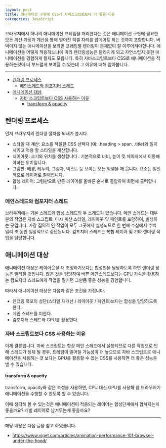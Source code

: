 ```yaml
---
layout: post
title: 애니메이션 구현에 CSS가 자바스크립트보다 더 좋은 이유
categories: JavaScript
---
```


브라우저에서 하나의 애니메이션 프레임을 처리한다는 것은 애니메이션 구현에 필요한 모든 계산 과정과 계산을 통해 얻어진 픽셀 자리를 업데이트 하는 것까지 포함합니다. 버벅이지 않는 애니메이션을 보려면 프레임별 렌더링이 문제없이 잘 이루어져야합니다. 애니메이션을 어떻게 적용하느냐에 따라 렌더링성능은 달라지게 되고 자연스럽지 못한 애니메이션을 경험하게 될지도 모릅니다. 특히 자바스크립트보다 CSS로 애니메이션을 적용하는것이 더 부드럽게 보여질 수 있는데 그 이유에 대해 알아봅니다.

<hr />

<!-- vscode-markdown-toc -->

- [렌더링 프로세스](#렌더링-프로세스)
  - [메인스레드와 컴포지터 스레드](#메인스레드와-컴포지터-스레드)
- [애니메이션 대상](#애니메이션-대상)
  - [자바 스크립트보다 CSS 사용하는 이유](#자바-스크립트보다-css-사용하는-이유)
    - [transform & opacity](#transform-&-opacity)

<!-- vscode-markdown-toc-config
	numbering=false
	autoSave=true
	/vscode-markdown-toc-config -->
<!-- /vscode-markdown-toc -->

## <a name='렌더링-프로세스'></a>렌더링 프로세스

먼저 브라우저의 렌더링 절차를 되새겨 봅시다.

- 스타일 재 계산: 요소를 적절한 CSS 선택자 (예: .heading > span, .title)와 일치시키고 적용 할 스타일을 계산합니다.
- 레이아웃: 크기와 위치를 생성합니다 . 기본적으로 너비, 높이 및 페이지에서 이동해야하는 위치입니다.
- 그림판: 배경, 테두리, 그림자, 텍스트 등 보이는 모든 픽셀을 채 웁니다. 요소는 일반적으로 레이어로 칠해집니다.
- 합성 레이어: 그림판으로 만든 레이어를 올바른 순서로 결합하여 화면에 출력합니다.

### <a name='메인스레드와-컴포지터-스레드'></a>메인스레드와 컴포지터 스레드

브라우저에는 기본 스레드와 합성 스레드의 두 스레드가 있습니다. 메인 스레드는 대부분의 작업은 자바 스크립트, 다시 계산 스타일, 레이아웃 및 페인트를 포함하여, 발생하는 곳입니다. 가장 집약적 인 작업이 모두 그곳에서 실행되므로 한 번에 수십에서 수백 밀리 초 동안 일상적으로 중단됩니다. 컴포지터 스레드는 복합 레이어 및 기타 렌더링 작업을 담당합니다.

## <a name='애니메이션-대상'></a>애니메이션 대상

애니메이션 대상은 레이아웃을 재 조정하기보다는 합성만을 담당하도록 하면 렌더링 성능은 빨라질 것입니다. 많은 것을 담당하여 바쁜 메인스레드보다는 GPU 가속을 활용하는 컴포지터 스레드에게 작업을 맡기면 그만큼 좋은 성능을 경험합니다.

따라서 애니메이션 대상은 다음과 같은 조건을 가집니다.

- 렌더링 폭포의 상단(스타일 재걔산 / 레이아웃 / 페인트)보다는 합성을 담당하도록 한다.
- 메인 스레드를 피한다.
- 컴포지터 스레드와 GPU를 활용한다.

### <a name='자바-스크립트보다-css-사용하는-이유'></a>자바 스크립트보다 CSS 사용하는 이유

이제 결론입니다. 자바 스크립트는 항상 메인 스레드에서 실행되므로 다른 작업으로 인해 스레드가 정체 될 경우, 프레임이 떨어질 가능성이 더 높으므로 자바 스크립트로 애니메이션을 사용하는 것 보다는 GPU를 활용할 수 있는 CSS를 사용하면 더 좋은 성능을 낼 수 있습니다.

#### <a name='transform-&-opacity'></a>transform & opacity

transform, opacity와 같은 속성을 사용하면, CPU 대신 GPU를 사용해 웹 브라우저가 애니메이션을 수행할 수 있도록 할 수 있습니다.

이때 생각해 볼 수 있는것은 애니메이션이 적용되는 레이어는 합성단계에서 합쳐지는게 좋을까요? 개별 레이어로 남겨두는게 좋을까요?

---

해당 내용은 다음 글을 참고 하였습니다.

- https://www.viget.com/articles/animation-performance-101-browser-under-the-hood/
